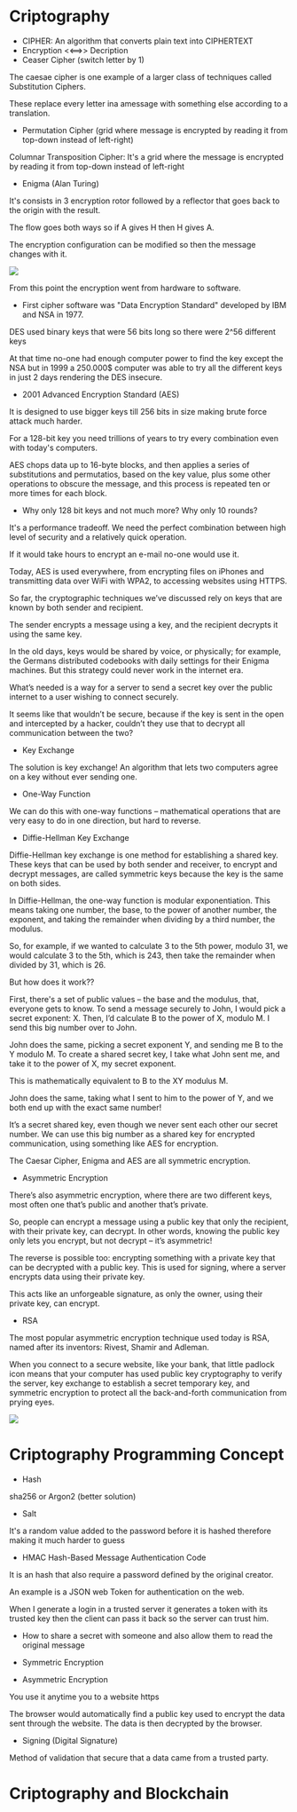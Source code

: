 # Criptography

 - CIPHER: An algorithm that converts plain text into CIPHERTEXT
 - Encryption <<==>> Decription
 - Ceaser Cipher (switch letter by 1)

The caesae cipher is one example of a larger class of techniques called Substitution Ciphers. 

These replace every letter ina  amessage with something else according to a translation.

- Permutation Cipher (grid where message is encrypted by reading it from top-down instead of left-right)

Columnar Transposition Cipher: It's a grid where the message is encrypted by reading it from top-down instead of left-right

- Enigma (Alan Turing)

It's consists in 3 encryption rotor followed by a reflector that goes back to the origin with the result.

The flow goes both ways so if A gives H then H gives A.

The encryption configuration can be modified so then the message changes with it.

![](image/Enigma.png)

From this point the encryption went from hardware to software.

- First cipher software was "Data Encryption Standard" developed by IBM and NSA in 1977.

DES used binary keys that were 56 bits long so there were 2^56 different keys

At that time no-one had enough computer power to find the key except the NSA but in 1999 a 250.000$ computer was able to try all the different keys in just 2 days rendering the DES insecure.

- 2001 Advanced Encryption Standard (AES)

It is designed to use bigger keys till 256 bits in size making brute force attack much harder.

For a 128-bit key you need trillions of years to try every combination even with today's computers.

AES chops data up to 16-byte blocks, and then applies a series of substitutions and permutatios, based on the key value, plus some other operations to obscure the message, and this process is repeated ten or more times for each block.

- Why only 128 bit keys and not much more? Why only 10 rounds?

It's a performance tradeoff. We need the perfect combination between high level of security and a relatively quick operation.

If it would take hours to encrypt an e-mail no-one would use it.

Today, AES is used everywhere, from encrypting files on iPhones and transmitting data over WiFi with WPA2, to accessing websites using HTTPS.

So far, the cryptographic techniques we’ve discussed rely on keys that are known by both sender and recipient.

The sender encrypts a message using a key, and the recipient decrypts it using the same key.

In the old days, keys would be shared by voice, or physically; for example, the Germans distributed codebooks with daily settings for their Enigma machines. But this strategy could never work in the internet era.

What’s needed is a way for a server to send a secret key over the public internet to a user wishing to connect securely.

It seems like that wouldn’t be secure, because if the key is sent in the open and intercepted by a hacker, couldn’t they use that to decrypt all communication between the two?

- Key Exchange

The solution is key exchange! An algorithm that lets two computers agree on a key without ever sending one.

- One-Way Function

We can do this with one-way functions – mathematical operations that are very easy to do in one direction, but hard to reverse.

- Diffie-Hellman Key Exchange

Diffie-Hellman key exchange is one method for establishing a shared key. These keys that can be used by both sender and receiver, to encrypt and decrypt messages, are called symmetric keys because the key is the same on both sides.

In Diffie-Hellman, the one-way function is modular exponentiation. This means taking one number, the base, to the power of another number, the exponent, and taking the remainder when dividing by a third number, the modulus.

So, for example, if we wanted to calculate 3 to the 5th power, modulo 31, we would calculate 3 to the 5th, which is 243, then take the remainder when divided by 31, which is 26.

But how does it work??

First, there's a set of public values – the base and the modulus, that, everyone gets to know. To send a message securely to John, I would pick a secret exponent: X. Then, I’d calculate B to the power of X, modulo M. I send this big number over to John.

John does the same, picking a secret exponent Y, and sending me B to the Y modulo M. To create a shared secret key, I take what John sent me, and take it to the power of X, my secret exponent.

This is mathematically equivalent to B to the XY modulus M.

John does the same, taking what I sent to him to the power of Y, and we both end up with the exact same number!

It’s a secret shared key, even though we never sent each other our secret number. We can use this big number as a shared key for encrypted communication, using something like AES for encryption.

The Caesar Cipher, Enigma and AES are all symmetric encryption.

- Asymmetric Encryption

There’s also asymmetric encryption, where there are two different keys, most often one that’s public and another that’s private.

So, people can encrypt a message using a public key that only the recipient, with their private key, can decrypt. In other words, knowing the public key only lets you encrypt, but not decrypt – it’s asymmetric!

The reverse is possible too: encrypting something with a private key that can be decrypted with a public key.
This is used for signing, where a server encrypts data using their private key.

This acts like an unforgeable signature, as only the owner, using their private key, can encrypt.

- RSA

The most popular asymmetric encryption technique used today is RSA, named after its inventors: Rivest, Shamir and Adleman.

When you connect to a secure website, like your bank, that little padlock icon means that your computer has used public key cryptography to verify the server, key exchange to establish a secret temporary key, and symmetric encryption to protect all the back-and-forth communication from prying eyes.

![](image/Asym.png)

# Criptography Programming Concept

- Hash

sha256 or Argon2 (better solution)

- Salt

It's a random value added to the password before it is hashed therefore making it much harder to guess

- HMAC Hash-Based Message Authentication Code

It is an hash that also require a password defined by the original creator.

An example is a JSON web Token for authentication on the web.

When I generate a login in a trusted server it generates a token with its trusted key then the client can pass it back so the server can trust him.

- How to share a secret with someone and also allow them to read the original message

- Symmetric Encryption

- Asymmetric Encryption

You use it anytime you to a website https

The browser would automatically find a public key used to encrypt the data sent through the website. The data is then decrypted by the browser.

- Signing (Digital Signature)

Method of validation that secure that a data came from a trusted party.

# Criptography and Blockchain


